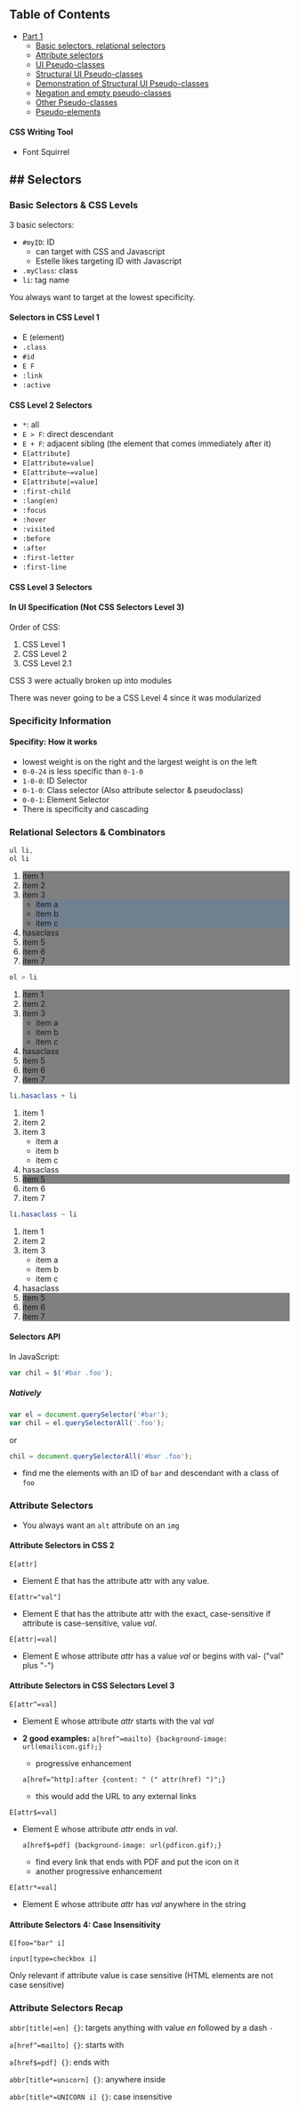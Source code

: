 ## Table of Contents
- [Part 1](#part-1)
  * [Basic selectors, relational selectors](#basic-selectors-relational-selectors)
  * [Attribute selectors](#attribute-selectors)
  * [UI Pseudo-classes](#ui-pseudo-classes)
  * [Structural UI Pseudo-classes](#structural-ui-pseudo-classes)
  * [Demonstration of Structural UI Pseudo-classes](#demonstration-of-structural-ui-pseudo-classes)
  * [Negation and empty pseudo-classes](#negation-and-empty-pseudo-classes)
  * [Other Pseudo-classes](#other-pseudo-classes)
  * [Pseudo-elements](#pseudo-elements)

#### CSS Writing Tool

- Font Squirrel

## ## Selectors

### Basic Selectors & CSS Levels

3 basic selectors:

- `#myID`: ID
  - can target with CSS and Javascript
  - Estelle likes targeting ID with Javascript
- `.myClass`: class
- `li`: tag name

You always want to target at the lowest specificity.

#### Selectors in CSS Level 1

- E (element)
- `.class`
- `#id`
- `E F`
- `:link`
- `:active`

#### CSS Level 2 Selectors

- `*`: all
- `E > F`: direct descendant
- `E + F`: adjacent sibling (the element that comes immediately after it)
- `E[attribute]`
- `E[attribute=value]`
- `E[attribute~=value]`
- `E[attribute|=value]`
- `:first-child`
- `:lang(en)`
- `:focus`
- `:hover`
- `:visited`
- `:before`
- `:after`
- `:first-letter`
- `:first-line`

#### CSS Level 3 Selectors



#### In UI Specification (Not CSS Selectors Level 3)



Order of CSS:

1. CSS Level 1
2. CSS Level 2
3. CSS Level 2.1

CSS 3 were actually broken up into modules

There was never going to be a CSS Level 4 since it was modularized

### Specificity Information

#### Specifity: How it works

- lowest weight is on the right and the largest weight is on the left
- `0-0-24` is less specific than `0-1-0`
- `1-0-0`: ID Selector
- `0-1-0`: Class selector (Also attribute selector & pseudoclass)
- `0-0-1`: Element Selector
- There is specificity and cascading

### Relational Selectors & Combinators

```css
ul li,
ol li
```

<ol>
    <li style="background-color: grey;">item 1</li>
    <li style="background-color: grey;">item 2</li>
    <li style="background-color: grey;">item 3
        <ul>
            <li style="background-color: #708090;">item a</li>
            <li style="background-color: #708090;">item b</li>
            <li style="background-color: #708090;">item c</li>
        </ul>
    </li>
    <li style="background-color: grey;">hasaclass</li>
    <li style="background-color: grey;">item 5</li>
    <li style="background-color: grey;">item 6</li>
    <li style="background-color: grey;">item 7</li>
</ol>

```css
ol > li
```

<ol>
    <li style="background-color: grey;">item 1</li>
    <li style="background-color: grey;">item 2</li>
    <li style="background-color: grey;">item 3
        <ul>
            <li style="background-color: dark-grey;">item a</li>
            <li style="background-color: grey;">item b</li>
            <li style="background-color: grey;">item c</li>
        </ul>
    </li>
    <li style="background-color: grey;">hasaclass</li>
    <li style="background-color: grey;">item 5</li>
    <li style="background-color: grey;">item 6</li>
    <li style="background-color: grey;">item 7</li>
</ol>

```css
li.hasaclass + li
```

<ol>
    <li>item 1</li>
    <li>item 2</li>
    <li>item 3
        <ul>
            <li>item a</li>
            <li>item b</li>
            <li>item c</li>
        </ul>
    </li>
    <li>hasaclass</li>
    <li style="background-color: grey;">item 5</li>
    <li>item 6</li>
    <li>item 7</li>
</ol>

```css
li.hasaclass ~ li
```

<ol>
    <li>item 1</li>
    <li>item 2</li>
    <li>item 3
        <ul>
            <li>item a</li>
            <li>item b</li>
            <li>item c</li>
        </ul>
    </li>
    <li>hasaclass</li>
    <li style="background-color: grey;">item 5</li>
    <li style="background-color: grey;">item 6</li>
    <li style="background-color: grey;">item 7</li>
</ol>

#### Selectors API

In JavaScript:

```javascript
var chil = $('#bar .foo');
```



##### Natively

```javascript
var el = document.querySelector('#bar');
var chil = el.querySelectorAll('.foo');
```

or

```javascript
chil = document.querySelectorAll('#bar .foo');
```

- find me the elements with an ID of `bar` and descendant with a class of `foo`

### Attribute Selectors

- You always want an `alt` attribute on an `img`

#### Attribute Selectors in CSS 2

`E[attr]`

- Element E that has the attribute attr with any value.

`E[attr="val"]`

- Element E that has the attribute attr with the exact, case-sensitive if attribute is case-sensitive, value *val*.

`E[attr|=val]`

- Element E whose attribute *attr* has a value *val* or begins with val- ("val" plus "-")

#### Attribute Selectors in CSS Selectors Level 3

`E[attr^=val]`

- Element E whose attribute *attr* starts with the val *val*

- **2 good examples:**
  `a[href^=mailto] {background-image: url(emailicon.gif);}`

  - progressive enhancement

  `a[href=^http]:after {content: " (" attr(href) ")";}`

  - this would add the URL to any external links

`E[attr$=val]`

- Element E whose attribute *attr* ends in *val*.

  `a[href$=pdf] {background-image: url(pdficon.gif);}`

  - find every link that ends with PDF and put the icon on it
  - another progressive enhancement

`E[attr*=val]`

- Element E whose attribute *attr* has *val* anywhere in the string



#### Attribute Selectors 4: Case Insensitivity

`E[foo="bar" i]`

`input[type=checkbox i]`

Only relevant if attribute value is case sensitive (HTML elements are not case sensitive)

### Attribute Selectors Recap

`abbr[title|=en] {}`: targets anything with value *en* followed by a dash `-`

`a[href^=mailto] {}`: starts with

`a[href$=pdf] {}`: ends with

`abbr[title*=unicorn] {}`: anywhere inside

`abbr[title*=UNICORN i] {}`: case insensitive

